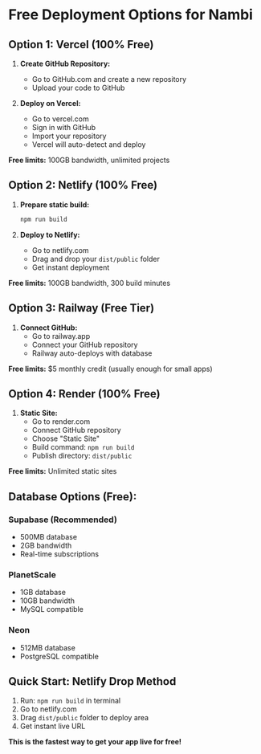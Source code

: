 # Free Deployment Options for Nambi

## Option 1: Vercel (100% Free)

1. **Create GitHub Repository:**
   - Go to GitHub.com and create a new repository
   - Upload your code to GitHub

2. **Deploy on Vercel:**
   - Go to vercel.com
   - Sign in with GitHub
   - Import your repository
   - Vercel will auto-detect and deploy

**Free limits:** 100GB bandwidth, unlimited projects

## Option 2: Netlify (100% Free)

1. **Prepare static build:**
   ```bash
   npm run build
   ```

2. **Deploy to Netlify:**
   - Go to netlify.com
   - Drag and drop your `dist/public` folder
   - Get instant deployment

**Free limits:** 100GB bandwidth, 300 build minutes

## Option 3: Railway (Free Tier)

1. **Connect GitHub:**
   - Go to railway.app
   - Connect your GitHub repository
   - Railway auto-deploys with database

**Free limits:** $5 monthly credit (usually enough for small apps)

## Option 4: Render (100% Free)

1. **Static Site:**
   - Go to render.com
   - Connect GitHub repository
   - Choose "Static Site"
   - Build command: `npm run build`
   - Publish directory: `dist/public`

**Free limits:** Unlimited static sites

## Database Options (Free):

### Supabase (Recommended)
- 500MB database
- 2GB bandwidth
- Real-time subscriptions

### PlanetScale
- 1GB database
- 10GB bandwidth
- MySQL compatible

### Neon
- 512MB database
- PostgreSQL compatible

## Quick Start: Netlify Drop Method

1. Run: `npm run build` in terminal
2. Go to netlify.com
3. Drag `dist/public` folder to deploy area
4. Get instant live URL

**This is the fastest way to get your app live for free!**
